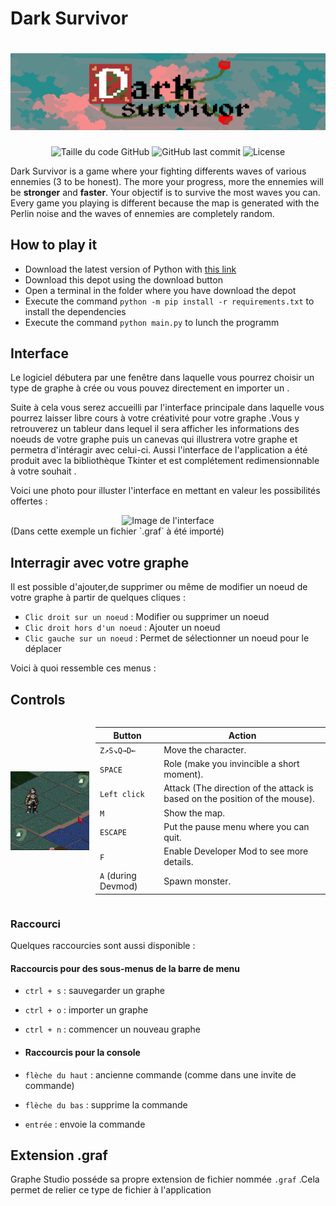 # Dark Survivor
# ![Logo.png](photos/Logo.png)

<div align=center>
  <img alt="Taille du code GitHub" src="https://img.shields.io/github/languages/code-size/Wanous/Dark-Survivor?label=taille%20du%20code">
  <img alt="GitHub last commit" src="https://img.shields.io/github/last-commit/Wanous/Dark-Survivor?logo=github&style=plastic">
  <img alt="License" src="https://img.shields.io/github/license/Wanous/Dark-Survivor?style=plastic">
</div>

<style>
        .container {
            display: flex;
            align-items: center; /* Pour aligner verticalement l'image et le texte */
        }
        .container img {
            margin-right: 10px; /* Pour ajouter de l'espace entre l'image et le texte */
        }
</style>

Dark Survivor is a game where your fighting differents waves of various ennemies (3 to be honest). The more your progress, more the ennemies will be **stronger** and **faster**.
 Your objectif is to survive the most waves you can. Every game you playing is different because the map is generated with the Perlin noise and the waves of ennemies are completely random.

## How to play it 

- Download the latest version of Python with [this link](https://www.python.org/downloads/)
- Download this depot using the download button
- Open a terminal in the folder where you have download the depot
- Execute the command `python -m pip install -r requirements.txt` to install the dependencies
- Execute the command  `python main.py` to lunch the programm

## Interface
Le logiciel débutera par une fenêtre dans laquelle vous pourrez choisir un type de graphe à crée 
ou vous pouvez directement en importer un .

Suite à cela vous serez accueilli par l'interface principale dans laquelle vous pourrez laisser
libre cours à votre créativité pour votre graphe .Vous y retrouverez un tableur dans lequel il sera afficher les informations
des noeuds de votre graphe puis un canevas qui illustrera votre graphe et permetra d'intéragir avec celui-ci.
Aussi l'interface de l'application a été produit avec la bibliothèque Tkinter et est complétement redimensionnable à votre souhait .

Voici une photo pour illuster l'interface en mettant en valeur les possibilités offertes :

<div align=center><img alt="Image de l'interface" height="50%" width="50%" src="photos/Interface.png"></div>
(Dans cette exemple un fichier `.graf` à été importé)



## Interragir avec votre graphe 
Il est possible d'ajouter,de supprimer ou même de modifier un noeud de 
votre graphe à partir de quelques cliques :

- `Clic droit sur un noeud` : Modifier ou supprimer un noeud
- `Clic droit hors d'un noeud` : Ajouter un noeud
- `Clic gauche sur un noeud` : Permet de sélectionner un noeud pour le déplacer

Voici à quoi ressemble ces menus :


## Controls
<div class="container">
  <img alt="Gameplay" align= 'right' height="25%" width="25%" src="photos/Gameplay.gif">
  
  | Button | Action |
  | ------ | ------ |
  | `Z↗S↘Q→D←`| Move the character.|
  | `SPACE` | Role (make you invincible a short moment).  |
  | `Left click` |  Attack (The direction of the attack is based on the position of the mouse).  |
  | `M` | Show the map. |
  |`ESCAPE`| Put the pause menu where you can quit.|
  | `F` | Enable Developer Mod to see more details. |
  | `A` (during Devmod)| Spawn monster.|

</div>

### Raccourci
Quelques raccourcies sont aussi disponible :
#### Raccourcis pour des sous-menus de la barre de menu
- `ctrl + s` : sauvegarder un graphe
- `ctrl + o` : importer un graphe
- `ctrl + n` : commencer un nouveau graphe

- #### Raccourcis pour la console
- `flèche du haut` : ancienne commande (comme dans une invite de commande)
- `flèche du bas` : supprime la commande
- `entrée` : envoie la commande

## Extension .graf 
Graphe Studio posséde sa propre extension de fichier nommée `.graf` .Cela permet de relier ce type de fichier à l'application
  




